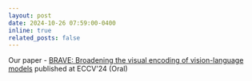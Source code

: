 ```yaml
---
layout: post
date: 2024-10-26 07:59:00-0400
inline: true
related_posts: false
---
```


Our paper - [BRAVE: Broadening the visual encoding of vision-language models](https://brave-vlms.epfl.ch/) published at ECCV'24 (Oral)
